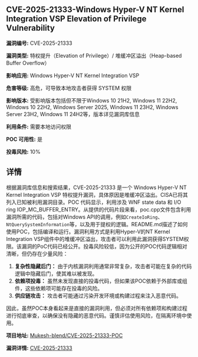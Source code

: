 ## CVE-2025-21333-Windows Hyper-V NT Kernel Integration VSP Elevation of Privilege Vulnerability

**漏洞编号:** CVE-2025-21333

**漏洞类型:** 特权提升（Elevation of Privilege）/ 堆缓冲区溢出（Heap-based Buffer Overflow）

**影响应用:** Windows Hyper-V NT Kernel Integration VSP

**危害等级:** 高危，可导致本地攻击者获得 SYSTEM 权限

**影响版本:** 受影响版本包括但不限于Windows 10 21H2, Windows 11 22H2, Windows 10 22H2, Windows Server 2025, Windows 11 23H2, Windows Server 23H2, Windows 11 24H2等，版本详见漏洞库信息

**利用条件:** 需要本地访问权限

**POC 可用性:** 是

**投毒风险:** 10%

## 详情

根据漏洞库信息和搜索结果，CVE-2025-21333 是一个 Windows Hyper-V NT Kernel Integration VSP 特权提升漏洞，具体原因是堆缓冲区溢出。CISA已将其列入已知被利用漏洞目录。POC 代码显示，利用涉及 WNF state data 和 I/O ring IOP_MC_BUFFER_ENTRY。从提供的代码片段来看，poc.cpp文件包含利用漏洞所需的代码，包括对Windows API的调用，例如`CreateIoRing`、`NtQuerySystemInformation`等，以及用于提权的逻辑。README.md描述了如何使用POC，包括编译和运行。漏洞利用方式是利用Hyper-V的NT Kernel Integration VSP组件中的堆缓冲区溢出，攻击者可以利用此漏洞获得SYSTEM权限。该漏洞的PoC代码已经公开。投毒风险较低，因为公开的POC代码逻辑相对清晰，但仍存在少量风险：

1.  **复杂性隐藏后门：** 由于内核漏洞利用通常非常复杂，攻击者可能在复杂的代码逻辑中隐藏后门，使其难以被发现。
2.  **依赖项投毒：**  虽然未发现直接的投毒代码，但如果该POC依赖于外部库或组件，这些依赖项可能存在投毒的风险。
3.  **供应链攻击：** 攻击者可能通过污染开发环境或构建过程来注入恶意代码。

因此，虽然POC本身看起来是直接的漏洞利用，但必须对所有依赖项和构建过程进行彻底审查，以确保没有隐藏的恶意代码。谨慎评估使用风险，在隔离环境中使用。

**项目地址:** [Mukesh-blend/CVE-2025-21333-POC](https://github.com/Mukesh-blend/CVE-2025-21333-POC)

**漏洞详情:** [CVE-2025-21333](https://nvd.nist.gov/vuln/detail/CVE-2025-21333)